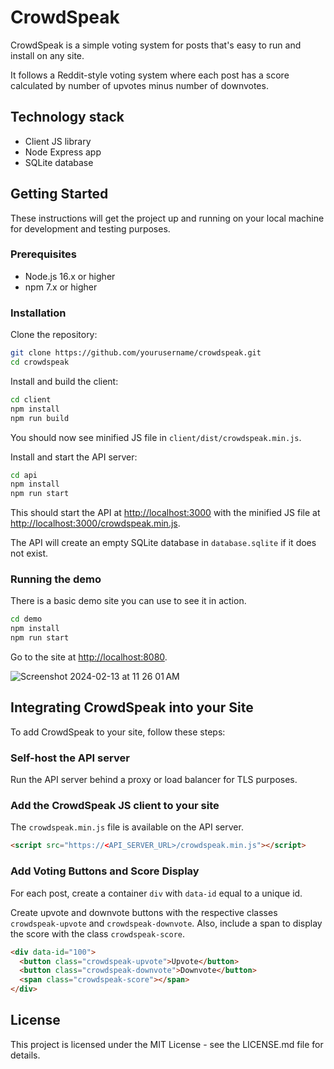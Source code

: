 # CrowdSpeak

CrowdSpeak is a simple voting system for posts that's easy to run and install on any site.  

It follows a Reddit-style voting system where each post has a score calculated by number of upvotes minus number of downvotes. 


## Technology stack
- Client JS library
- Node Express app
- SQLite database

## Getting Started

These instructions will get the project up and running on your local machine for development and testing purposes.

### Prerequisites

- Node.js 16.x or higher
- npm 7.x or higher

### Installation

Clone the repository:

```bash
git clone https://github.com/yourusername/crowdspeak.git
cd crowdspeak
```

Install and build the client:

```bash
cd client
npm install
npm run build
```
You should now see minified JS file in `client/dist/crowdspeak.min.js`.


Install and start the API server:

```bash
cd api
npm install
npm run start
```

This should start the API at [http://localhost:3000](http://localhost:3000) with the minified JS file at [http://localhost:3000/crowdspeak.min.js](http://localhost:3000/crowdspeak.min.js).

The API will create an empty SQLite database in `database.sqlite` if it does not exist.  


### Running the demo 

There is a basic demo site you can use to see it in action.

```bash
cd demo
npm install
npm run start
```

Go to the site at [http://localhost:8080](http://localhost:8080).

![Screenshot 2024-02-13 at 11 26 01 AM](https://github.com/codebyamir/crowd-speak/assets/54147931/4abb5171-e960-4cc1-8e38-b7a1a9bbcf2a)


## Integrating CrowdSpeak into your Site

To add CrowdSpeak to your site, follow these steps:

### Self-host the API server 
Run the API server behind a proxy or load balancer for TLS purposes.

### Add the CrowdSpeak JS client to your site

The `crowdspeak.min.js` file is available on the API server.

```html
<script src="https://<API_SERVER_URL>/crowdspeak.min.js"></script>
```

### Add Voting Buttons and Score Display

For each post, create a container `div` with `data-id` equal to a unique id.

Create upvote and downvote buttons with the respective classes `crowdspeak-upvote` and `crowdspeak-downvote`. Also, include a span to display the score with the class `crowdspeak-score`.

```html
<div data-id="100">
  <button class="crowdspeak-upvote">Upvote</button>
  <button class="crowdspeak-downvote">Downvote</button>
  <span class="crowdspeak-score"></span>
</div>
```

## License
This project is licensed under the MIT License - see the LICENSE.md file for details.
